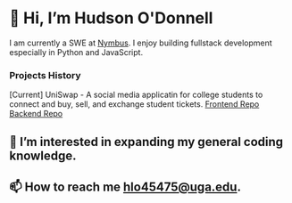 # 👋 Hi, I’m Hudson O'Donnell

I am currently a SWE at [Nymbus](https://nymbus.com/). I enjoy building fullstack development especially in Python and JavaScript.

### Projects History

[Current] UniSwap - A social media applicatin for college students to connect and buy, sell, and exchange student tickets. [Frontend Repo](https://github.com/hudson0123/ticket-swap-frontend) [Backend Repo](https://github.com/hudson0123/ticket-swap-backend)
  
## 👀 I’m interested in expanding my general coding knowledge.
## 📫 How to reach me hlo45475@uga.edu.

<!---
hudson0123/hudson0123 is a ✨ special ✨ repository because its `README.md` (this file) appears on your GitHub profile.
You can click the Preview link to take a look at your changes.
--->
